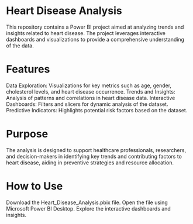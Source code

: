 # Heart Disease Analysis
This repository contains a Power BI project aimed at analyzing trends and insights related to heart disease. The project leverages interactive dashboards and visualizations to provide a comprehensive understanding of the data.

# Features
Data Exploration: Visualizations for key metrics such as age, gender, cholesterol levels, and heart disease occurrence.
Trends and Insights: Analysis of patterns and correlations in heart disease data.
Interactive Dashboards: Filters and slicers for dynamic analysis of the dataset.
Predictive Indicators: Highlights potential risk factors based on the dataset.
# Purpose
The analysis is designed to support healthcare professionals, researchers, and decision-makers in identifying key trends and contributing factors to heart disease, aiding in preventive strategies and resource allocation.

# How to Use
Download the Heart_Disease_Analysis.pbix file.
Open the file using Microsoft Power BI Desktop.
Explore the interactive dashboards and insights.
